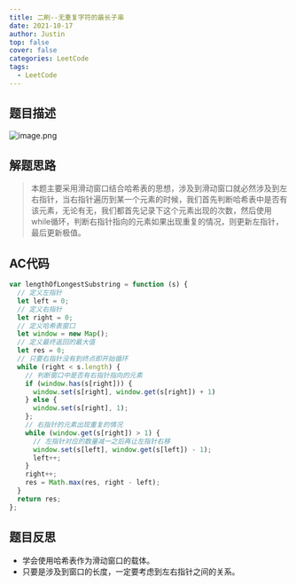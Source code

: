 ```yaml
---
title: 二刷--无重复字符的最长子串
date: 2021-10-17
author: Justin
top: false
cover: false
categories: LeetCode
tags:
  - LeetCode
---
```


## 题目描述

![image.png](https://img-blog.csdnimg.cn/img_convert/2242857d297dc77e899718001bceee1a.png)

## 解题思路
> 本题主要采用滑动窗口结合哈希表的思想，涉及到滑动窗口就必然涉及到左右指针，当右指针遍历到某一个元素的时候，我们首先判断哈希表中是否有该元素，无论有无，我们都首先记录下这个元素出现的次数，然后使用while循环，判断右指针指向的元素如果出现重复的情况，则更新左指针，最后更新极值。

## AC代码
```js
var lengthOfLongestSubstring = function (s) {
  // 定义左指针
  let left = 0;
  // 定义右指针
  let right = 0;
  // 定义哈希表窗口
  let window = new Map();
  // 定义最终返回的最大值
  let res = 0;
  // 只要右指针没有到终点即开始循环
  while (right < s.length) {
    // 判断窗口中是否有右指针指向的元素
    if (window.has(s[right])) {
      window.set(s[right], window.get(s[right]) + 1)
    } else {
      window.set(s[right], 1);
    };
    // 右指针的元素出现重复的情况
    while (window.get(s[right]) > 1) {
      // 左指针对应的数量减一之后再让左指针右移
      window.set(s[left], window.get(s[left]) - 1);
      left++;
    }
    right++;
    res = Math.max(res, right - left);
  }
  return res;
};
```

## 题目反思
* 学会使用哈希表作为滑动窗口的载体。
* 只要是涉及到窗口的长度，一定要考虑到左右指针之间的关系。